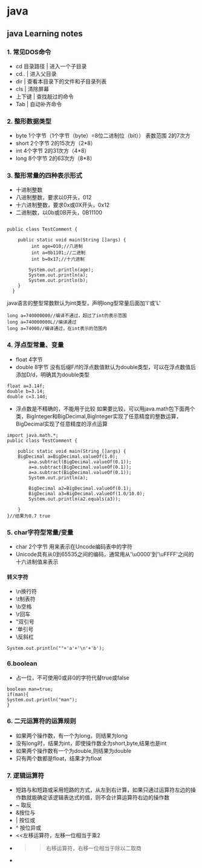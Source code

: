 # java
## java Learning notes
### 1. 常见DOS命令
- cd 目录路径 | 进入一个子目录
- cd.. | 进入父目录
- dir | 查看本目录下的文件和子目录列表
- cls | 清除屏幕
- 上下键 | 查找敲过的命令
- Tab | 自动补齐命令
### 2. 整形数据类型
- byte 1个字节（1个字节（byte）=8位二进制位（bit）） 表数范围 2的7次方
- short 2个字节  2的15次方（2*8）
- int 4个字节  2的31次方（4*8）
- long 8个字节   2的63次方（8*8）
### 3. 整形常量的四种表示形式
- 十进制整数 
- 八进制整数，要求以0开头，012
- 十六进制整数，要求0x或0X开头，0x12
- 二进制数，以0b或0B开头，0B11100
```

public class TestComment {

	public static void main(String []args) {
		 int age=010;//八进制
		 int a=0b1101;//二进制
		 int b=0x17;//十六进制
		 
		System.out.println(age);
		System.out.println(a);
		System.out.println(b);
	}
  }
```
java语言的整型常数默认为int类型，声明long型常量后面加'l'或'L'
```
long a=740000000//编译不通过，超过了int的表示范围
long a=740000000L//编译通过
long a=74000//编译通过，在int表示的范围内
```
### 4. 浮点型常量、变量
- float 4字节
- double 8字节
没有后缀F/f的浮点数值默认为double类型，可以在浮点数值后添加D/d，明确其为double类型
```
float a=3.14f;
double b=3.14;
double c=3.14d;
```
- 浮点数是不精确的，不能用于比较
如果要比较，可以用java.math包下面两个类，BigInteger和BigDecimal,BigInteger实现了任意精度的整数运算，BigDecimal实现了任意精度的浮点运算
```
import java.math.*;
public class TestComment {

	public static void main(String []args) {
  	BigDecimal a=BigDecimal.valueOf(1.0);
		a=a.subtract(BigDecimal.valueOf(0.1));
		a=a.subtract(BigDecimal.valueOf(0.1));
		a=a.subtract(BigDecimal.valueOf(0.1));
		System.out.println(a);
		
		BigDecimal a2=BigDecimal.valueOf(0.1);
		BigDecimal a3=BigDecimal.valueOf(1.0/10.0);
		System.out.println(a2.equals(a3));
		
	}
}//结果为0.7 true
```
### 5. char字符型常量/变量
- char 2个字节 用来表示在Uncode编码表中的字符
- Unicode具有从0到65535之间的编码，通常用从'\u0000'到'\uFFFF'之间的十六进制值来表示
#### 转义字符 
- \n换行符
- \t制表符
- \b空格
- \r回车
- \"双引号
- \'单引号
- \\反斜杠
```
System.out.println(""+'a'+'\n'+'b');
```
### 6.boolean 
- 占一位，不可使用0或非0的字符代替true或false
```
boolean man=true;
if(man){
System.out.println("man");
}
```
### 6. 二元运算符的运算规则
- 如果两个操作数，有一个为long，则结果为long
- 没有long时，结果为int，即使操作数全为short,byte,结果也是int
- 如果两个操作数有一个为double,则结果为double
- 只有两个数都是float，结果才为float
### 7. 逻辑运算符
- 短路与和短路或采用短路的方式，从左到右计算，如果只通过运算符左边的操作数就能确定该逻辑表达式的值，则不会计算运算符右边的操作数
- ~ 取反
- &按位与
- | 按位或
- ^ 按位异或
- <<左移运算符，左移一位相当于乘2
- >>右移运算符，右移一位相当于除以二取商
- 





